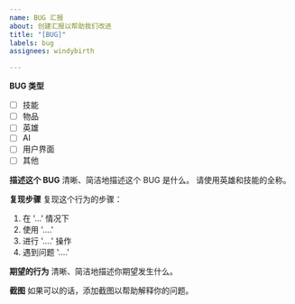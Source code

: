 ```yaml
---
name: BUG 汇报
about: 创建汇报以帮助我们改进
title: "[BUG]"
labels: bug
assignees: windybirth

---
```


**BUG 类型**
- [ ] 技能
- [ ] 物品
- [ ] 英雄
- [ ] AI
- [ ] 用户界面
- [ ] 其他

**描述这个 BUG**
清晰、简洁地描述这个 BUG 是什么。
请使用英雄和技能的全称。

**复现步骤**
复现这个行为的步骤：
1. 在 '...' 情况下
2. 使用 '....'
3. 进行 '....' 操作
4. 遇到问题 '....'

**期望的行为**
清晰、简洁地描述你期望发生什么。

**截图**
如果可以的话，添加截图以帮助解释你的问题。
